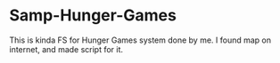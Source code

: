 # Samp-Hunger-Games
This is kinda FS for Hunger Games system done by me. I found map on internet, and made script for it.
